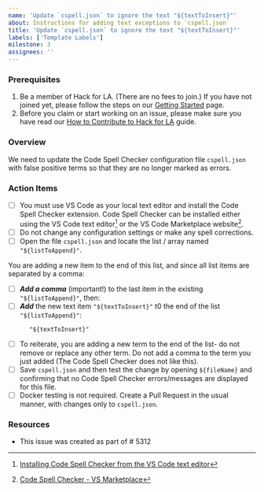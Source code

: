 ```yaml
---
name: 'Update `cspell.json` to ignore the text "${textToInsert}"'
about: Instructions for adding text exceptions to `cspell.json`
title: 'Update `cspell.json` to ignore the text "${textToInsert}"'
labels: ['Template Labels']
milestone: 3
assignees: ''
---
```


### Prerequisites
1. Be a member of Hack for LA. (There are no fees to join.) If you have not joined yet, please follow the steps on our [Getting Started](https://www.hackforla.org/getting-started) page.
2. Before you claim or start working on an issue, please make sure you have read our [How to Contribute to Hack for LA](https://github.com/hackforla/website/blob/7f0c132c96f71230b8935759e1f8711ccb340c0f/CONTRIBUTING.md) guide.

### Overview
We need to update the Code Spell Checker configuration file `cspell.json` with false positive terms so that they are no longer marked as errors. 

### Action Items
- [ ] You must use VS Code as your local text editor and install the Code Spell Checker extension. Code Spell Checker can be installed either using the VS Code text editor[^1] or the VS Code Marketplace website[^2].
- [ ] Do not change any configuration settings or make any spell corrections.
- [ ] Open the file `cspell.json` and locate the list / array named `"${listToAppend}"`.  

You are adding a new item to the end of this list, and since all list items are separated by a comma:
- [ ] **_Add a comma_** (important!) to the last item in the existing `"${listToAppend}"`, then:
- [ ] **_Add_** the new text item `"${textToInsert}"` t0 the end of the list `"${listToAppend}"`:
```
      "${textToInsert}"
```
- [ ] To reiterate, you are adding a new term to the end of the list- do not remove or replace any other term. Do not add a comma to the term you just added (The Code Spell Checker does not like this).
- [ ] Save `cspell.json` and then test the change by opening `${fileName}` and confirming that no Code Spell Checker errors/messages are displayed for this file.  
- [ ] Docker testing is not required. Create a Pull Request in the usual manner, with changes only to `cspell.json`.

### Resources
[^1]: [Installing Code Spell Checker from the VS Code text editor](https://code.visualstudio.com/learn/get-started/extensions)
[^2]:[Code Spell Checker - VS Marketplace](https://marketplace.visualstudio.com/items?itemName=streetsidesoftware.code-spell-checker)
- This issue was created as part of # 5312
